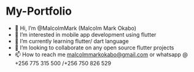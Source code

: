 # My-Portfolio
- 👋 Hi, I’m @MalcolmMark (Malcolm Mark Okabo)
- 👀 I’m interested in mobile app development using flutter
- 🌱 I’m currently learning flutter/ dart language
- 💞️ I’m looking to collaborate on any open source flutter projects
- 📫 How to reach me malcolmmarkokabo@gmail.com or whatsapp @ +256 775 315 500 /+256 750 826 529